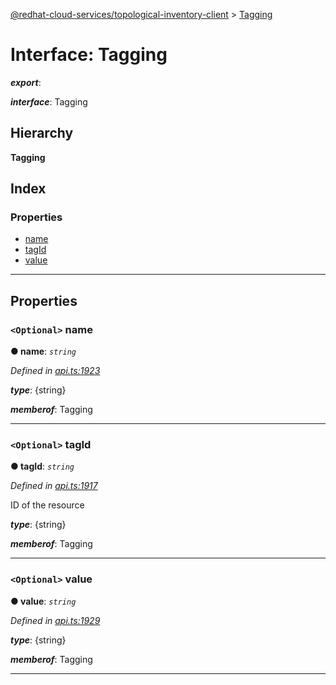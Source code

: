 [@redhat-cloud-services/topological-inventory-client](../README.md) > [Tagging](../interfaces/tagging.md)

# Interface: Tagging

*__export__*: 

*__interface__*: Tagging

## Hierarchy

**Tagging**

## Index

### Properties

* [name](tagging.md#name)
* [tagId](tagging.md#tagid)
* [value](tagging.md#value)

---

## Properties

<a id="name"></a>

### `<Optional>` name

**● name**: *`string`*

*Defined in [api.ts:1923](https://github.com/RedHatInsights/javascript-clients/blob/master/packages/topological-inventory/api.ts#L1923)*

*__type__*: {string}

*__memberof__*: Tagging

___
<a id="tagid"></a>

### `<Optional>` tagId

**● tagId**: *`string`*

*Defined in [api.ts:1917](https://github.com/RedHatInsights/javascript-clients/blob/master/packages/topological-inventory/api.ts#L1917)*

ID of the resource

*__type__*: {string}

*__memberof__*: Tagging

___
<a id="value"></a>

### `<Optional>` value

**● value**: *`string`*

*Defined in [api.ts:1929](https://github.com/RedHatInsights/javascript-clients/blob/master/packages/topological-inventory/api.ts#L1929)*

*__type__*: {string}

*__memberof__*: Tagging

___

